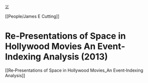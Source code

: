 [🇿](zotero://select/library/items/5DMR744S)

[[People/James E Cutting]] 
# Re‐Presentations of Space in Hollywood Movies  An Event‐Indexing Analysis (2013)

[[Re‐Presentations of Space in Hollywood Movies_An Event‐Indexing Analysis]]

